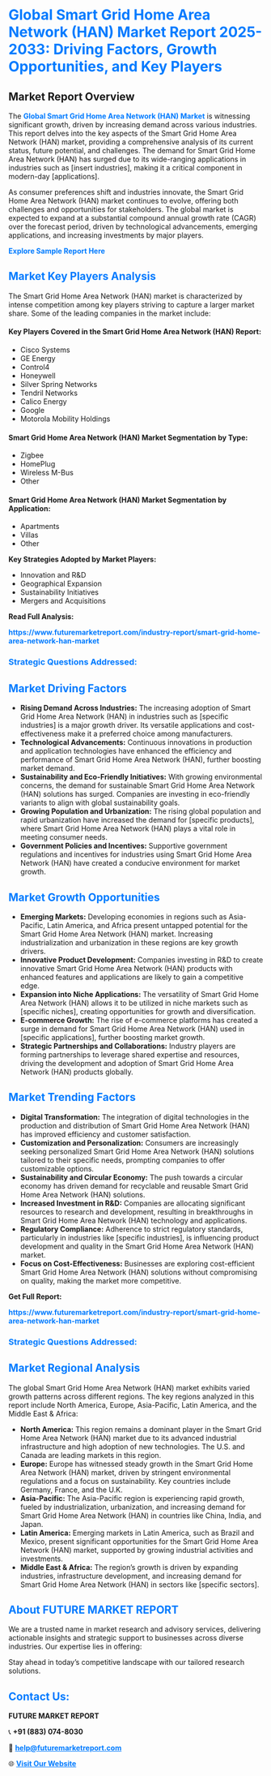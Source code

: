 <h1 style="color: #007BFF;">Global Smart Grid Home Area Network (HAN) Market Report 2025-2033: Driving Factors, Growth Opportunities, and Key Players</h1>

<section id="overview">
<h2>Market Report Overview</h2>
<p>The <a href="https://www.futuremarketreport.com/industry-report/smart-grid-home-area-network-han-market" style="color: #007BFF; text-decoration: none;"><strong>Global Smart Grid Home Area Network (HAN) Market</strong></a> is witnessing significant growth, driven by increasing demand across various industries. This report delves into the key aspects of the Smart Grid Home Area Network (HAN) market, providing a comprehensive analysis of its current status, future potential, and challenges. The demand for Smart Grid Home Area Network (HAN) has surged due to its wide-ranging applications in industries such as [insert industries], making it a critical component in modern-day [applications].</p>
<p>As consumer preferences shift and industries innovate, the Smart Grid Home Area Network (HAN) market continues to evolve, offering both challenges and opportunities for stakeholders. The global market is expected to expand at a substantial compound annual growth rate (CAGR) over the forecast period, driven by technological advancements, emerging applications, and increasing investments by major players.</p>
</section>

<section id="overview">
<p><a href="https://www.futuremarketreport.com/request-sample/reportId=96823" style="color: #007BFF; text-decoration: none;"><strong>Explore Sample Report Here</strong></a></p>
</section>

<section id="key-players">
<h2 style="color: #007BFF;">Market Key Players Analysis</h2>
<p>The Smart Grid Home Area Network (HAN) market is characterized by intense competition among key players striving to capture a larger market share. Some of the leading companies in the market include:</p>
<h4>Key Players Covered in the Smart Grid Home Area Network (HAN) Report:</h4>
<ul><li>Cisco Systems</li><li>GE Energy</li><li>Control4</li><li>Honeywell</li><li>Silver Spring Networks</li><li>Tendril Networks</li><li>Calico Energy</li><li>Google</li><li>Motorola Mobility Holdings</li></ul>
<h4>Smart Grid Home Area Network (HAN) Market Segmentation by Type:</h4>
<ul><li>Zigbee</li><li>HomePlug</li><li>Wireless M-Bus</li><li>Other</li></ul>

<h4>Smart Grid Home Area Network (HAN) Market Segmentation by Application:</h4>
<ul><li>Apartments</li><li>Villas</li><li>Other</li></ul>
<p><strong>Key Strategies Adopted by Market Players:</strong></p>
<ul>
<li>Innovation and R&D</li>
<li>Geographical Expansion</li>
<li>Sustainability Initiatives</li>
<li>Mergers and Acquisitions</li>
</ul>
</section>

<section>
<p><strong>Read Full Analysis: </strong></p><a href="https://www.futuremarketreport.com/industry-report/smart-grid-home-area-network-han-market" style="color: #007BFF; text-decoration: none;"><strong>https://www.futuremarketreport.com/industry-report/smart-grid-home-area-network-han-market</strong></a>
<h3 style="color: #007BFF;">Strategic Questions Addressed:</h3>
</section>

<section id="driving-factors">
<h2 style="color: #007BFF;">Market Driving Factors</h2>
<ul>
<li><strong>Rising Demand Across Industries:</strong> The increasing adoption of Smart Grid Home Area Network (HAN) in industries such as [specific industries] is a major growth driver. Its versatile applications and cost-effectiveness make it a preferred choice among manufacturers.</li>
<li><strong>Technological Advancements:</strong> Continuous innovations in production and application technologies have enhanced the efficiency and performance of Smart Grid Home Area Network (HAN), further boosting market demand.</li>
<li><strong>Sustainability and Eco-Friendly Initiatives:</strong> With growing environmental concerns, the demand for sustainable Smart Grid Home Area Network (HAN) solutions has surged. Companies are investing in eco-friendly variants to align with global sustainability goals.</li>
<li><strong>Growing Population and Urbanization:</strong> The rising global population and rapid urbanization have increased the demand for [specific products], where Smart Grid Home Area Network (HAN) plays a vital role in meeting consumer needs.</li>
<li><strong>Government Policies and Incentives:</strong> Supportive government regulations and incentives for industries using Smart Grid Home Area Network (HAN) have created a conducive environment for market growth.</li>
</ul>
</section>

<section id="growth-opportunities">
<h2 style="color: #007BFF;">Market Growth Opportunities</h2>
<ul>
<li><strong>Emerging Markets:</strong> Developing economies in regions such as Asia-Pacific, Latin America, and Africa present untapped potential for the Smart Grid Home Area Network (HAN) market. Increasing industrialization and urbanization in these regions are key growth drivers.</li>
<li><strong>Innovative Product Development:</strong> Companies investing in R&D to create innovative Smart Grid Home Area Network (HAN) products with enhanced features and applications are likely to gain a competitive edge.</li>
<li><strong>Expansion into Niche Applications:</strong> The versatility of Smart Grid Home Area Network (HAN) allows it to be utilized in niche markets such as [specific niches], creating opportunities for growth and diversification.</li>
<li><strong>E-commerce Growth:</strong> The rise of e-commerce platforms has created a surge in demand for Smart Grid Home Area Network (HAN) used in [specific applications], further boosting market growth.</li>
<li><strong>Strategic Partnerships and Collaborations:</strong> Industry players are forming partnerships to leverage shared expertise and resources, driving the development and adoption of Smart Grid Home Area Network (HAN) products globally.</li>
</ul>
</section>

<section id="trending-factors">
<h2 style="color: #007BFF;">Market Trending Factors</h2>
<ul>
<li><strong>Digital Transformation:</strong> The integration of digital technologies in the production and distribution of Smart Grid Home Area Network (HAN) has improved efficiency and customer satisfaction.</li>
<li><strong>Customization and Personalization:</strong> Consumers are increasingly seeking personalized Smart Grid Home Area Network (HAN) solutions tailored to their specific needs, prompting companies to offer customizable options.</li>
<li><strong>Sustainability and Circular Economy:</strong> The push towards a circular economy has driven demand for recyclable and reusable Smart Grid Home Area Network (HAN) solutions.</li>
<li><strong>Increased Investment in R&D:</strong> Companies are allocating significant resources to research and development, resulting in breakthroughs in Smart Grid Home Area Network (HAN) technology and applications.</li>
<li><strong>Regulatory Compliance:</strong> Adherence to strict regulatory standards, particularly in industries like [specific industries], is influencing product development and quality in the Smart Grid Home Area Network (HAN) market.</li>
<li><strong>Focus on Cost-Effectiveness:</strong> Businesses are exploring cost-efficient Smart Grid Home Area Network (HAN) solutions without compromising on quality, making the market more competitive.</li>
</ul>
</section>

<section>
<p><strong>Get Full Report: </strong></p><a href="https://www.futuremarketreport.com/industry-report/smart-grid-home-area-network-han-market" style="color: #007BFF; text-decoration: none;"><strong>https://www.futuremarketreport.com/industry-report/smart-grid-home-area-network-han-market</strong></a>
<h3 style="color: #007BFF;">Strategic Questions Addressed:</h3>
</section>


<section id="regional-analysis">
<h2 style="color: #007BFF;">Market Regional Analysis</h2>
<p>The global Smart Grid Home Area Network (HAN) market exhibits varied growth patterns across different regions. The key regions analyzed in this report include North America, Europe, Asia-Pacific, Latin America, and the Middle East & Africa:</p>
<ul>
<li><strong>North America:</strong> This region remains a dominant player in the Smart Grid Home Area Network (HAN) market due to its advanced industrial infrastructure and high adoption of new technologies. The U.S. and Canada are leading markets in this region.</li>
<li><strong>Europe:</strong> Europe has witnessed steady growth in the Smart Grid Home Area Network (HAN) market, driven by stringent environmental regulations and a focus on sustainability. Key countries include Germany, France, and the U.K.</li>
<li><strong>Asia-Pacific:</strong> The Asia-Pacific region is experiencing rapid growth, fueled by industrialization, urbanization, and increasing demand for Smart Grid Home Area Network (HAN) in countries like China, India, and Japan.</li>
<li><strong>Latin America:</strong> Emerging markets in Latin America, such as Brazil and Mexico, present significant opportunities for the Smart Grid Home Area Network (HAN) market, supported by growing industrial activities and investments.</li>
<li><strong>Middle East & Africa:</strong> The region’s growth is driven by expanding industries, infrastructure development, and increasing demand for Smart Grid Home Area Network (HAN) in sectors like [specific sectors].</li>
</ul>
</section>

<footer>
<h2 style="color: #007BFF;">About FUTURE MARKET REPORT</h2>
<p>We are a trusted name in market research and advisory services, delivering actionable insights and strategic support to businesses across diverse industries. Our expertise lies in offering:</p>

<p>Stay ahead in today’s competitive landscape with our tailored research solutions.</p>

<h2 style="color: #007BFF;">Contact Us:</h2>
<p><strong>FUTURE MARKET REPORT</strong></p>
<p>📞 <strong>+91 (883) 074-8030</strong></p>
<p>📧 <strong><a href="mailto:help@futuremarketreport.com" style="color: #007BFF;">help@futuremarketreport.com</a></strong></p>
<p>🌐 <strong><a href="https://www.futuremarketreport.com/" style="color: #007BFF;">Visit Our Website</a></strong></p>
</footer>